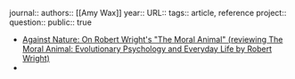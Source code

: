 journal::
authors:: [[Amy Wax]] 
year:: 
URL::
tags:: article, reference
project::
question::
public:: true

- [Against Nature: On Robert Wright's "The Moral Animal" (reviewing The Moral Animal: Evolutionary Psychology and Everyday Life by Robert Wright)](https://chicagounbound.uchicago.edu/cgi/viewcontent.cgi?article=4910&context=uclrev)
-